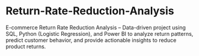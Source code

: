 # Return-Rate-Reduction-Analysis
E-commerce Return Rate Reduction Analysis – Data-driven project using SQL, Python (Logistic Regression), and Power BI to analyze return patterns, predict customer behavior, and provide actionable insights to reduce product returns.
